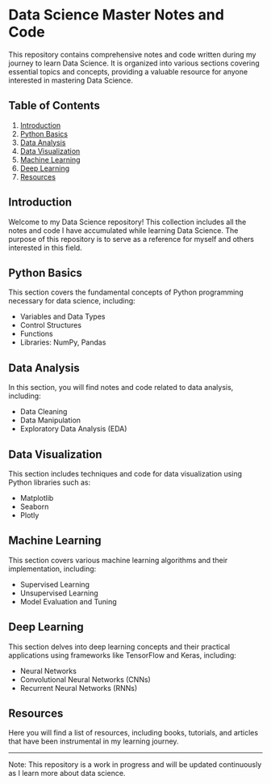 # Data Science Master Notes and Code

This repository contains comprehensive notes and code written during my journey to learn Data Science. It is organized into various sections covering essential topics and concepts, providing a valuable resource for anyone interested in mastering Data Science.

## Table of Contents
1. [Introduction](#introduction)
2. [Python Basics](#python-basics)
3. [Data Analysis](#data-analysis)
4. [Data Visualization](#data-visualization)
5. [Machine Learning](#machine-learning)
6. [Deep Learning](#deep-learning)
7. [Resources](#resources)

## Introduction
Welcome to my Data Science repository! This collection includes all the notes and code I have accumulated while learning Data Science. The purpose of this repository is to serve as a reference for myself and others interested in this field.

## Python Basics
This section covers the fundamental concepts of Python programming necessary for data science, including:
- Variables and Data Types
- Control Structures
- Functions
- Libraries: NumPy, Pandas

## Data Analysis
In this section, you will find notes and code related to data analysis, including:
- Data Cleaning
- Data Manipulation
- Exploratory Data Analysis (EDA)

## Data Visualization
This section includes techniques and code for data visualization using Python libraries such as:
- Matplotlib
- Seaborn
- Plotly

## Machine Learning
This section covers various machine learning algorithms and their implementation, including:
- Supervised Learning
- Unsupervised Learning
- Model Evaluation and Tuning

## Deep Learning
This section delves into deep learning concepts and their practical applications using frameworks like TensorFlow and Keras, including:
- Neural Networks
- Convolutional Neural Networks (CNNs)
- Recurrent Neural Networks (RNNs)

## Resources
Here you will find a list of resources, including books, tutorials, and articles that have been instrumental in my learning journey.

* * *
Note: This repository is a work in progress and will be updated continuously as I learn more about data science.
